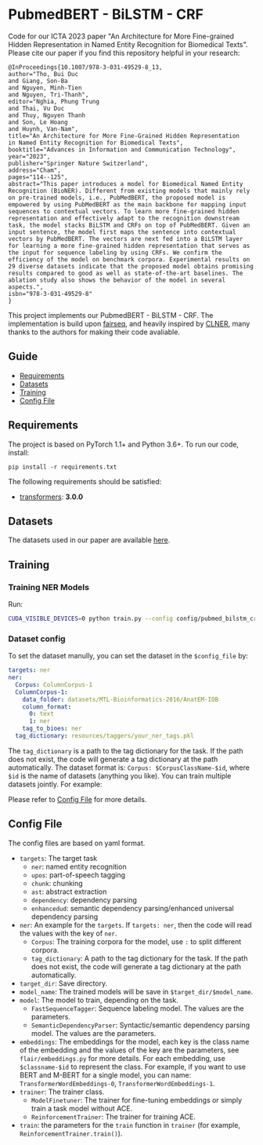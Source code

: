 
# PubmedBERT - BiLSTM - CRF
Code for our ICTA 2023 paper "An Architecture for More Fine-grained Hidden Representation in Named Entity Recognition for Biomedical Texts". Please cite our paper if you find this repository helpful in your research:

```
@InProceedings{10.1007/978-3-031-49529-8_13,
author="Tho, Bui Duc
and Giang, Son-Ba
and Nguyen, Minh-Tien
and Nguyen, Tri-Thanh",
editor="Nghia, Phung Trung
and Thai, Vu Duc
and Thuy, Nguyen Thanh
and Son, Le Hoang
and Huynh, Van-Nam",
title="An Architecture for More Fine-Grained Hidden Representation in Named Entity Recognition for Biomedical Texts",
booktitle="Advances in Information and Communication Technology",
year="2023",
publisher="Springer Nature Switzerland",
address="Cham",
pages="114--125",
abstract="This paper introduces a model for Biomedical Named Entity Recognition (BioNER). Different from existing models that mainly rely on pre-trained models, i.e., PubMedBERT, the proposed model is empowered by using PubMedBERT as the main backbone for mapping input sequences to contextual vectors. To learn more fine-grained hidden representation and effectively adapt to the recognition downstream task, the model stacks BiLSTM and CRFs on top of PubMedBERT. Given an input sentence, the model first maps the sentence into contextual vectors by PubMedBERT. The vectors are next fed into a BiLSTM layer for learning a more fine-grained hidden representation that serves as the input for sequence labeling by using CRFs. We confirm the efficiency of the model on benchmark corpora. Experimental results on 29 diverse datasets indicate that the proposed model obtains promising results compared to good as well as state-of-the-art baselines. The ablation study also shows the behavior of the model in several aspects.",
isbn="978-3-031-49529-8"
}
```

This project implements our PubmedBERT - BiLSTM - CRF. The implementation is build upon [fairseq](https://github.com/pytorch/fairseq), and heavily inspired by [CLNER](https://github.com/Alibaba-NLP/CLNER), many thanks to the authors for making their code avaliable.

## Guide

- [Requirements](#requirements)
- [Datasets](#datasets)
- [Training](#training)
- [Config File](#Config-File)

## Requirements
The project is based on PyTorch 1.1+ and Python 3.6+. To run our code, install:

```
pip install -r requirements.txt
```

The following requirements should be satisfied:
* [transformers](https://github.com/huggingface/transformers): **3.0.0** 

## Datasets
The datasets used in our paper are available [here](https://github.com/cambridgeltl/MTL-Bioinformatics-2016/tree/master/data).

## Training

### Training NER Models

Run:

```bash
CUDA_VISIBLE_DEVICES=0 python train.py --config config/pubmed_bilstm_crf.yaml
```

### Dataset config

To set the dataset manully, you can set the dataset in the `$config_file` by:

```yaml
targets: ner
ner:
  Corpus: ColumnCorpus-1
  ColumnCorpus-1: 
    data_folder: datasets/MTL-Bioinformatics-2016/AnatEM-IOB
    column_format:
      0: text
      1: ner
    tag_to_bioes: ner
  tag_dictionary: resources/taggers/your_ner_tags.pkl
```


The `tag_dictionary` is a path to the tag dictionary for the task. If the path does not exist, the code will generate a tag dictionary at the path automatically. The dataset format is: `Corpus: $CorpusClassName-$id`, where `$id` is the name of datasets (anything you like). You can train multiple datasets jointly. For example:

Please refer to [Config File](#Config-File) for more details.

## Config File

The config files are based on yaml format.

* `targets`: The target task
  * `ner`: named entity recognition
  * `upos`: part-of-speech tagging
  * `chunk`: chunking
  * `ast`: abstract extraction
  * `dependency`: dependency parsing
  * `enhancedud`: semantic dependency parsing/enhanced universal dependency parsing
* `ner`: An example for the `targets`. If `targets: ner`, then the code will read the values with the key of `ner`.
  * `Corpus`: The training corpora for the model, use `:` to split different corpora.
  * `tag_dictionary`: A path to the tag dictionary for the task. If the path does not exist, the code will generate a tag dictionary at the path automatically.
* `target_dir`: Save directory.
* `model_name`: The trained models will be save in `$target_dir/$model_name`.
* `model`: The model to train, depending on the task.
  * `FastSequenceTagger`: Sequence labeling model. The values are the parameters.
  * `SemanticDependencyParser`: Syntactic/semantic dependency parsing model. The values are the parameters.
* `embeddings`: The embeddings for the model, each key is the class name of the embedding and the values of the key are the parameters, see `flair/embeddings.py` for more details. For each embedding, use `$classname-$id` to represent the class. For example, if you want to use BERT and M-BERT for a single model, you can name: `TransformerWordEmbeddings-0`, `TransformerWordEmbeddings-1`.
* `trainer`: The trainer class.
  * `ModelFinetuner`: The trainer for fine-tuning embeddings or simply train a task model without ACE.
  * `ReinforcementTrainer`: The trainer for training ACE.
* `train`: the parameters for the `train` function in `trainer` (for example, `ReinforcementTrainer.train()`).
